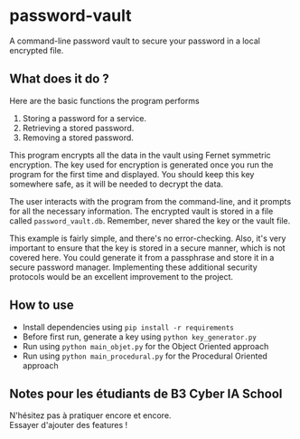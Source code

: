 # password-vault
A command-line password vault to secure your password in a local encrypted file.

## What does it do ?
Here are the basic functions the program performs

1. Storing a password for a service.
2. Retrieving a stored password.
3. Removing a stored password.

This program encrypts all the data in the vault using Fernet symmetric encryption. The key used for encryption is generated once you run the program for the first time and displayed. You should keep this key somewhere safe, as it will be needed to decrypt the data.

The user interacts with the program from the command-line, and it prompts for all the necessary information. The encrypted vault is stored in a file called `password_vault.db`. Remember, never shared the key or the vault file.

This example is fairly simple, and there's no error-checking. Also, it's very important to ensure that the key is stored in a secure manner, which is not covered here. You could generate it from a passphrase and store it in a secure password manager. Implementing these additional security protocols would be an excellent improvement to the project.


## How to use
- Install dependencies using `pip install -r requirements` 
- Before first run, generate a key using `python key_generator.py`
- Run using `python main_objet.py` for the Object Oriented approach
- Run using `python main_procedural.py` for the Procedural Oriented approach


## Notes pour les étudiants de B3 Cyber IA School
N'hésitez pas à pratiquer encore et encore.  
Essayer d'ajouter des features !